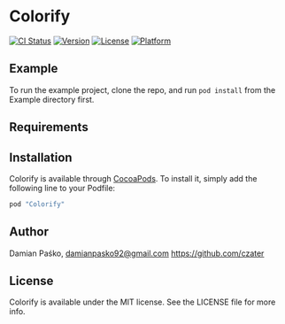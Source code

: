 # Colorify

[![CI Status](http://img.shields.io/travis/czater/Colorify.svg?style=flat)](https://travis-ci.org/czater/Colorify)
[![Version](https://img.shields.io/cocoapods/v/Colorify.svg?style=flat)](http://cocoapods.org/pods/Colorify)
[![License](https://img.shields.io/cocoapods/l/Colorify.svg?style=flat)](http://cocoapods.org/pods/Colorify)
[![Platform](https://img.shields.io/cocoapods/p/Colorify.svg?style=flat)](http://cocoapods.org/pods/Colorify)

## Example

To run the example project, clone the repo, and run `pod install` from the Example directory first.

## Requirements

## Installation

Colorify is available through [CocoaPods](http://cocoapods.org). To install
it, simply add the following line to your Podfile:

```ruby
pod "Colorify"
```

## Author

Damian Paśko,
damianpasko92@gmail.com
https://github.com/czater

## License

Colorify is available under the MIT license. See the LICENSE file for more info.
